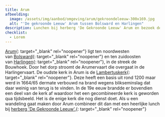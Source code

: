 ```yaml
---
title: Arum
afbeelding:
  image: /assets/img/aanbod/omgeving/arum/gekroondeleeuw-300x169.jpg
  alt: "'De gekroonde Leeuw' Arum tussen Bolsward en Harlingen"
description: Lunchen bij herberg 'De Gekroonde Leeuw' Arum en bezoek de Lambertuskerk.
checklist:
  - Lorem
---
```


[Arum](<https://nl.wikipedia.org/wiki/Arum_(plaats)>){: target="_blank" rel="noopener"} ligt ten noordwesten van&nbsp;[Bolsward](https://nl.wikipedia.org/wiki/Bolsward){: target="\_blank" rel="noopener"}&nbsp;en ten zuidoosten van&nbsp;[Harlingen](https://nl.wikipedia.org/wiki/Harlingen_&#40;stad&#41;){: target="_blank" rel="noopener"}, in de streek de Bouwhoek. Door het dorp stroomt de Arumervaart die overgaat in de Harlingervaart. De oudste kerk in Arum is de&nbsp;[Lambertuskerk](https://nl.wikipedia.org/wiki/Lambertuskerk_&#40;Arum&#41;){: target="\_blank" rel="noopener"}. Deze heeft een basis uit rond 1200 maar werd in 1664/65 dermate verbouwd na brand wegens blikseminslag dat daar weinig van terug is te vinden. In de 19e eeuw brandde er bovendien een deel van de kerk af waardoor het een gecombineerde kerk is geworden qua tijdsbeeld. Het is de enige kerk die nog dienst doet. Als u een wandeling gaat maken door Arum combineer dit dan met een heerlijke lunch bij [herberg 'De Gekroonde Leeuw'.](https://www.facebook.com/gekroondeleeuw/){: target="\_blank" rel="noopener"}
